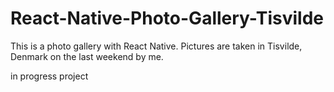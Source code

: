 # React-Native-Photo-Gallery-Tisvilde
This is a photo gallery with React Native. Pictures are taken in Tisvilde, Denmark on the last weekend by me.

in progress project
